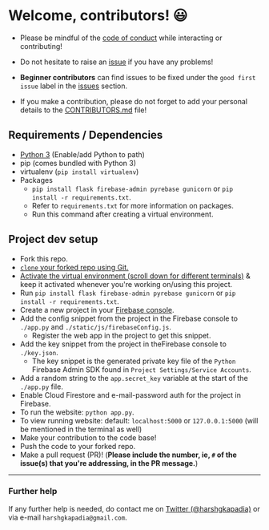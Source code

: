 # Welcome, contributors! :smiley:

- Please be mindful of the [code of conduct](https://github.com/HarshKapadia2/attendance_management/blob/master/CODE_OF_CONDUCT.md) while interacting or contributing!

- Do not hesitate to raise an [issue](https://github.com/HarshKapadia2/attendance_management/issues) if you have any problems!

- **Beginner contributors** can find issues to be fixed under the `good first issue` label in the [issues](https://github.com/HarshKapadia2/attendance_management/issues) section.

- If you make a contribution, please do not forget to add your personal details to the [CONTRIBUTORS.md](https://github.com/HarshKapadia2/attendance_management/blob/master/CONTRIBUTORS.md) file!

## Requirements / Dependencies
- [Python 3](https://www.python.org/) (Enable/add Python to path)
- pip (comes bundled with Python 3)
- virtualenv (`pip install virtualenv`)
- Packages
   - `pip install flask firebase-admin pyrebase gunicorn` or `pip install -r requirements.txt`.
   - Refer to `requirements.txt` for more information on packages.
   - Run this command after creating a virtual environment.

## Project dev setup
- Fork this repo.
- [`clone` your forked repo using Git.](https://harshkapadia2.github.io/git_basics/#_git_clone)
- [Activate the virtual environment (scroll down for different terminals)](https://docs.python.org/3/library/venv.html#creating-virtual-environments) & keep it activated whenever you're working on/using this project.
- Run `pip install flask firebase-admin pyrebase gunicorn` or `pip install -r requirements.txt`.
- Create a new project in your [Firebase console](https://console.firebase.google.com/).
- Add the config snippet from the project in the Firebase console to `./app.py` and `./static/js/firebaseConfig.js`.
   - Register the web app in the project to get this snippet.
- Add the key snippet from the project in theFirebase console to `./key.json`.
   - The key snippet is the generated private key file of the `Python` Firebase Admin SDK found in `Project Settings/Service Accounts`.
- Add a random string to the `app.secret_key` variable at the start of the `./app.py` file.
- Enable Cloud Firestore and e-mail-password auth for the project in Firebase.
- To run the website: `python app.py`.
- To view running website: default: `localhost:5000` or `127.0.0.1:5000` (will be mentioned in the terminal as well)
- Make your contribution to the code base!
- Push the code to your forked repo. 
- Make a pull request (PR)! (**Please include the number, ie, `#` of the issue(s) that you're addressing, in the PR message.**)

---

### Further help
If any further help is needed, do contact me on [Twitter (@harshgkapadia)](https://twitter.com/harshgkapadia) or via e-mail `harshgkapadia@gmail.com`.
